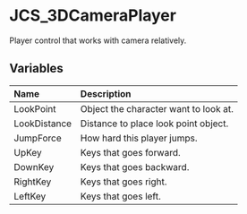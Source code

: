 # JCS_3DCameraPlayer

Player control that works with camera relatively.

## Variables

| Name         | Description                           |
|:-------------|:--------------------------------------|
| LookPoint    | Object the character want to look at. |
| LookDistance | Distance to place look point object.  |
| JumpForce    | How hard this player jumps.           |
| UpKey        | Keys that goes forward.               |
| DownKey      | Keys that goes backward.              |
| RightKey     | Keys that goes right.                 |
| LeftKey      | Keys that goes left.                  |
